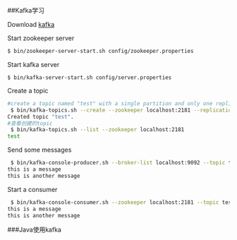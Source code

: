 ##Kafka学习

Download [kafka](http://kafka.apache.org/)

Start zookeeper server

```bash
$ bin/zookeeper-server-start.sh config/zookeeper.properties
```

Start kafka server

```
$ bin/kafka-server-start.sh config/server.properties
```

Create a topic

```bash
#create a topic named "test" with a single partition and only one replica
 $ bin/kafka-topics.sh --create --zookeeper localhost:2181 --replication-factor 1 --partitions 1 --topic test                                         [14:44:32]
Created topic "test".
#查看创建的topic
 $ bin/kafka-topics.sh --list --zookeeper localhost:2181                                                                                              [14:44:34]
test
```	

Send some messages

```bash
 $ bin/kafka-console-producer.sh --broker-list localhost:9092 --topic test                                                                            [14:44:51]
this is a message
this is another message
```

Start a consumer

```bash
 $ bin/kafka-console-consumer.sh --zookeeper localhost:2181 --topic test --from-beginning                                                             
this is a message
this is another message
```

###Java使用kafka

